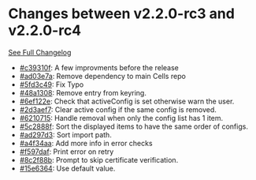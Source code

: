 # Changes between v2.2.0-rc3 and v2.2.0-rc4

[See Full Changelog](https://github.com/pydio/cells-client/compare/v2.2.0-rc3...v2.2.0-rc4)

- [#c39310f](https://github.com/pydio/cells-client/commit/c39310f8201c8147f17125d4eacbcff965723bb3): A few improvments before the release
- [#ad03e7a](https://github.com/pydio/cells-client/commit/ad03e7a782839f940209626a6c9593e4af670b4c): Remove dependency to main Cells repo
- [#5fd3c49](https://github.com/pydio/cells-client/commit/5fd3c499823d586661b801c260fb4b34c3cce662): Fix Typo
- [#48a1308](https://github.com/pydio/cells-client/commit/48a13082f9d9914ef4d5a6fd7fe878b2bd005466): Remove entry from keyring.
- [#6ef122e](https://github.com/pydio/cells-client/commit/6ef122e26ba05586b6fff76d8ffadf995cf97c83): Check that activeConfig is set otherwise warn the user.
- [#2d3aef7](https://github.com/pydio/cells-client/commit/2d3aef7670a5009c31db686d9182594f4b5a338d): Clear active config if the same config is removed.
- [#6210715](https://github.com/pydio/cells-client/commit/6210715153befdaf568e933daaba207dc3e43649): Handle removal when only the config list has 1 item.
- [#5c2888f](https://github.com/pydio/cells-client/commit/5c2888fc4063e2b442c746c1586d9839e950122d): Sort the displayed items to have the same order of configs.
- [#ad297d3](https://github.com/pydio/cells-client/commit/ad297d35c239d60e4ce252a88be4b1dc7012b09f): Sort import path.
- [#a4f34aa](https://github.com/pydio/cells-client/commit/a4f34aaba389f5b0d56f098540059c29372cc44d): Add more info in error checks
- [#f597daf](https://github.com/pydio/cells-client/commit/f597daf0867fc5a8c2aef219880e28c65d1ea9be): Print error on retry
- [#8c2f88b](https://github.com/pydio/cells-client/commit/8c2f88ba92a362bd0f29da2dc437e01487ebdee5): Prompt to skip certificate verification.
- [#15e6364](https://github.com/pydio/cells-client/commit/15e636419dd0ddb034a048a6c9406768113e0c8c): Use default value.
